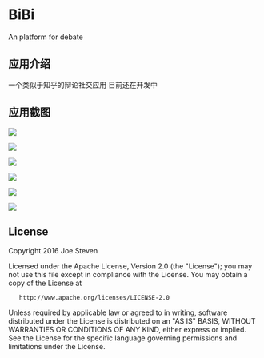 # BiBi
An platform for debate

## 应用介绍
一个类似于知乎的辩论社交应用
目前还在开发中
## 应用截图

![](http://upload-images.jianshu.io/upload_images/1473110-ecbbfa59ecf475bb.gif?imageMogr2/auto-orient/strip)

![](http://upload-images.jianshu.io/upload_images/1473110-852f61095619e551.gif?imageMogr2/auto-orient/strip)

![](http://upload-images.jianshu.io/upload_images/1473110-1ea7acc2c56f8c83.gif?imageMogr2/auto-orient/strip)

![](http://upload-images.jianshu.io/upload_images/1473110-4eaf493231d9c5f6.gif?imageMogr2/auto-orient/strip)

![](http://upload-images.jianshu.io/upload_images/1473110-69c3c3fa4b296e86.gif?imageMogr2/auto-orient/strip)

![](http://upload-images.jianshu.io/upload_images/1473110-bb4bc0a00a788f53.gif?imageMogr2/auto-orient/strip)
## License
 Copyright 2016 Joe Steven

   Licensed under the Apache License, Version 2.0 (the "License");
   you may not use this file except in compliance with the License.
   You may obtain a copy of the License at

       http://www.apache.org/licenses/LICENSE-2.0

   Unless required by applicable law or agreed to in writing, software
   distributed under the License is distributed on an "AS IS" BASIS,
   WITHOUT WARRANTIES OR CONDITIONS OF ANY KIND, either express or implied.
   See the License for the specific language governing permissions and
   limitations under the License.